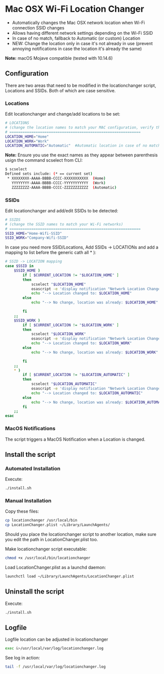 # Mac OSX Wi-Fi Location Changer

* Automatically changes the Mac OSX network location when Wi-Fi connection SSID changes
* Allows having different network settings depending on the Wi-Fi SSID
* In case of no match, fallback to Automatic (or custom) Location
* NEW: Change the location only in case it's not already in use (prevent annoying notifications in case the location it's already the same)

**Note:** macOS Mojave compatible (tested with 10.14.6)

## Configuration
There are two areas that need to be modified in the locationchanger script, Locations and SSIDs. Both of which are case sensitive. 

### Locations
Edit locationchanger and change/add locations to be set:

```bash
# LOCATIONS
# (change the location names to match your MAC configuration, verify the location name withthe scselect command from CLI)
# ============================================================
LOCATION_HOME="Home"
LOCATION_WORK="Work"
LOCATION_AUTOMATIC="Automatic"  #Automatic location in case of no match, should be "Automatic", check with scselect command from CLI
```

**Note:** Ensure you use the exact names as they appear between parenthesis usign the command scselect from CLI:
```bash
$ scselect
Defined sets include: (* == current set)
 * XXXXXXXX-AAAA-BBBB-CCCC-XXXXXXXXXXX	(Home)
   YYYYYYYY-AAAA-BBBB-CCCC-YYYYYYYYYYY	(Work)
   ZZZZZZZZ-AAAA-BBBB-CCCC-ZZZZZZZZZZZ	(Automatic)
```


### SSIDs
Edit locationchanger and add/edit SSIDs to be detected:

```bash
# SSIDS
# (change the SSID names to match your Wi-Fi networks)
# ============================================================
SSID_HOME="Home-Wifi-SSID"
SSID_WORK="Company-Wifi-SSID"
```

In case you need more SSID/Locations, Add SSIDs -> LOCATIONs and add a mapping to list before the generic cath all * ):

```bash
# SSID -> LOCATION mapping
case $SSID in
	$SSID_HOME )
		if [ $CURRENT_LOCATION != "$LOCATION_HOME" ]
		then
			scselect "$LOCATION_HOME"
			osascript -e 'display notification "Network Location Changed to '$LOCATION_HOME'" with title "Network Location Changed"'
			echo "--> Location changed to: $LOCATION_HOME"
		else
			echo "--> No change, location was already: $LOCATION_HOME"

		fi
	;;
	$SSID_WORK )
		if [ $CURRENT_LOCATION != "$LOCATION_WORK" ]
		then
			scselect "$LOCATION_WORK"
			osascript -e 'display notification "Network Location Changed to '$LOCATION_WORK'" with title "Network Location Changed"'
			echo "--> Location changed to: $LOCATION_WORK"
		else
			echo "--> No change, location was already: $LOCATION_WORK"

		fi
	;;
	* )
		if [ $CURRENT_LOCATION != "$LOCATION_AUTOMATIC" ]
		then
			scselect "$LOCATION_AUTOMATIC"
			osascript -e 'display notification "Network Location Changed to '$LOCATION_AUTOMATIC'" with title "Network Location Changed"'
			echo "--> Location changed to: $LOCATION_AUTOMATIC"
		else
			echo "--> No change, location was already: $LOCATION_AUTOMATIC"
		fi
	;;
esac
```

### MacOS Notifications
The script triggers a MacOS Notification when a Location is changed.

## Install the script

### Automated Installation

Execute:
```bash
./install.sh
```

### Manual Installation

Copy these files:
```bash
cp locationchanger /usr/local/bin
cp LocationChanger.plist ~/Library/LaunchAgents/
```
Should you place the locationchanger script to another location, make sure you edit the path in LocationChanger.plist too.

Make locationchanger script executable:
```bash
chmod +x /usr/local/bin/locationchanger
```
Load LocationChanger.plist as a launchd daemon:
```bash
launchctl load ~/Library/LaunchAgents/LocationChanger.plist
```

## Uninstall the script

Execute:
```bash
./install.sh
```
## Logfile

Logfile location can be adjusted in locationchanger
```bash
exec &>/usr/local/var/log/locationchanger.log
```
See log in action:
```bash
tail -f /usr/local/var/log/locationchanger.log
```
